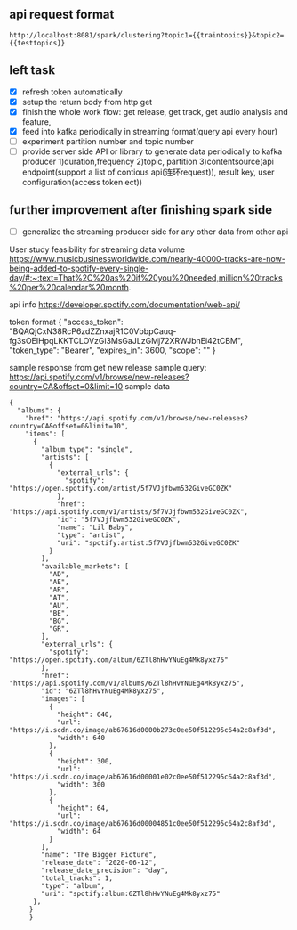 ## api request format 

```
http://localhost:8081/spark/clustering?topic1={{traintopics}}&topic2={{testtopics}}
```

## left task 
-[x] refresh token automatically
-[x] setup the return body from http get 
-[x] finish the whole work flow: get release, get track, get audio analysis and feature,
-[x] feed into kafka periodically in streaming format(query api every hour)
-[ ] experiment partition number and topic number 
-[ ] provide server side API or library to generate data periodically to kafka producer 
        1)duration,frequency
        2)topic, partition
        3)contentsource(api endpoint(support a list of contious api(连环request)), result key, user configuration(access token ect))
## further improvement after finishing spark side 
- [ ] generalize the streaming producer side for any other data 
from other api  


User study feasibility for streaming data volume 
https://www.musicbusinessworldwide.com/nearly-40000-tracks-are-now-being-added-to-spotify-every-single-day/#:~:text=That%2C%20as%20if%20you%20needed,million%20tracks%20per%20calendar%20month.



api info 
https://developer.spotify.com/documentation/web-api/

token format 
{
    "access_token": "BQAQjCxN38RcP6zdZZnxajR1C0VbbpCauq-fg3sOEIHpqLKKTCLOVzGi3MsGaJLzGMj72XRWJbnEi42tCBM",
    "token_type": "Bearer",
    "expires_in": 3600,
    "scope": ""
}


sample response from get new release 
sample query:
https://api.spotify.com/v1/browse/new-releases?country=CA&offset=0&limit=10
sample data 
```
{
  "albums": {
    "href": "https://api.spotify.com/v1/browse/new-releases?country=CA&offset=0&limit=10",
    "items": [
      {
        "album_type": "single",
        "artists": [
          {
            "external_urls": {
              "spotify": "https://open.spotify.com/artist/5f7VJjfbwm532GiveGC0ZK"
            },
            "href": "https://api.spotify.com/v1/artists/5f7VJjfbwm532GiveGC0ZK",
            "id": "5f7VJjfbwm532GiveGC0ZK",
            "name": "Lil Baby",
            "type": "artist",
            "uri": "spotify:artist:5f7VJjfbwm532GiveGC0ZK"
          }
        ],
        "available_markets": [
          "AD",
          "AE",
          "AR",
          "AT",
          "AU",
          "BE",
          "BG",
          "GR",    
        ],
        "external_urls": {
          "spotify": "https://open.spotify.com/album/6ZTl8hHvYNuEg4Mk8yxz75"
        },
        "href": "https://api.spotify.com/v1/albums/6ZTl8hHvYNuEg4Mk8yxz75",
        "id": "6ZTl8hHvYNuEg4Mk8yxz75",
        "images": [
          {
            "height": 640,
            "url": "https://i.scdn.co/image/ab67616d0000b273c0ee50f512295c64a2c8af3d",
            "width": 640
          },
          {
            "height": 300,
            "url": "https://i.scdn.co/image/ab67616d00001e02c0ee50f512295c64a2c8af3d",
            "width": 300
          },
          {
            "height": 64,
            "url": "https://i.scdn.co/image/ab67616d00004851c0ee50f512295c64a2c8af3d",
            "width": 64
          }
        ],
        "name": "The Bigger Picture",
        "release_date": "2020-06-12",
        "release_date_precision": "day",
        "total_tracks": 1,
        "type": "album",
        "uri": "spotify:album:6ZTl8hHvYNuEg4Mk8yxz75"
      },
     }
     }
```